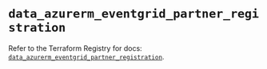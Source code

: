 # `data_azurerm_eventgrid_partner_registration`

Refer to the Terraform Registry for docs: [`data_azurerm_eventgrid_partner_registration`](https://registry.terraform.io/providers/hashicorp/azurerm/4.42.0/docs/data-sources/eventgrid_partner_registration).
